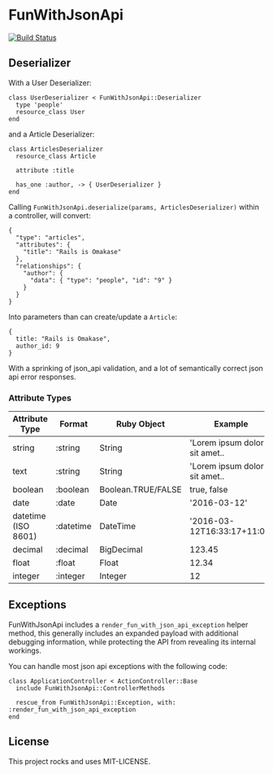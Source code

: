 # FunWithJsonApi
[![Build Status](https://travis-ci.org/bmorrall/fun_with_json_api.svg?branch=master)](https://travis-ci.org/bmorrall/fun_with_json_api)

## Deserializer

With a User Deserializer:

```
class UserDeserializer < FunWithJsonApi::Deserializer
  type 'people'
  resource_class User
end
```

and a Article Deserializer:

```
class ArticlesDeserializer
  resource_class Article

  attribute :title

  has_one :author, -> { UserDeserializer }
end
```

Calling `FunWithJsonApi.deserialize(params, ArticlesDeserializer)` within a controller,
will convert:

```
{
  "type": "articles",
  "attributes": {
    "title": "Rails is Omakase"
  },
  "relationships": {
    "author": {
      "data": { "type": "people", "id": "9" }
    }
  }
}
```

Into parameters than can create/update a `Article`:

```
{
  title: "Rails is Omakase",
  author_id: 9
}
```

With a sprinking of json_api validation, and a lot of semantically correct json api error responses.

### Attribute Types

| Attribute Type      | Format      | Ruby Object        | Example                       |
| ------------------- | ----------- | -------------      | ----------------------------- |
| string              | :string     | String             | 'Lorem ipsum dolor sit amet.. |
| text                | :string     | String             | 'Lorem ipsum dolor sit amet.. |
| boolean             | :boolean    | Boolean.TRUE/FALSE | true, false                   |
| date                | :date       | Date               | '2016-03-12'                  |
| datetime (ISO 8601) | :datetime   | DateTime           | '2016-03-12T16:33:17+11:00'   |
| decimal             | :decimal    | BigDecimal         | 123.45                        |
| float               | :float      | Float              | 12.34                         |
| integer             | :integer    | Integer            | 12                            |

## Exceptions

FunWithJsonApi includes a `render_fun_with_json_api_exception` helper method,
this generally includes an expanded payload with additional debugging information,
while protecting the API from revealing its internal workings.

You can handle most json api exceptions with the following code:

```
class ApplicationController < ActionController::Base
  include FunWithJsonApi::ControllerMethods

  rescue_from FunWithJsonApi::Exception, with: :render_fun_with_json_api_exception
end
```

## License

This project rocks and uses MIT-LICENSE.
